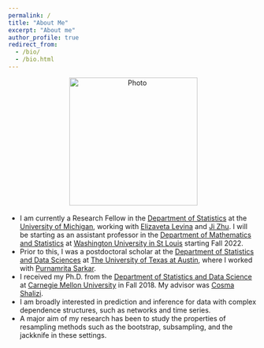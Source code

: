 ```yaml
---
permalink: /
title: "About Me"
excerpt: "About me"
author_profile: true
redirect_from: 
  - /bio/
  - /bio.html
---
```

<p align="center">
 <img src="https://rslunde.github.io/files/my_photo.jpg?raw=true" alt="Photo" style="width: 260px;"/> 
</p>


* I am currently a Research Fellow in the [Department of Statistics](https://lsa.umich.edu/stats) at the [University of Michigan](https://umich.edu/), working with [Elizaveta Levina](http://dept.stat.lsa.umich.edu/~elevina/) and [Ji Zhu](http://dept.stat.lsa.umich.edu/~jizhu/).  I will be starting as an assistant professor in the [Department of Mathematics and Statistics](https://math.wustl.edu/) at [Washington University in St Louis](https://wustl.edu/) starting Fall 2022.   
*  Prior to this, I was a postdoctoral scholar at the [Department of Statistics and Data Sciences](https://stat.utexas.edu) at [The University of Texas at Austin](https://www.utexas.edu), where I worked with [Purnamrita Sarkar](https://psarkar.github.io/).
* I received my Ph.D. from the [Department of Statistics and Data Science](https://stat.cmu.edu) at [Carnegie Mellon University](https://www.cmu.edu/) in Fall 2018. My advisor was [Cosma Shalizi](http://www.stat.cmu.edu/~cshalizi/).  
* I am broadly interested in prediction and inference for data with complex dependence structures, such as networks and time series.  
* A major aim of my research has been to study the properties of resampling methods such as the bootstrap, subsampling, and the jackknife in these settings.   



